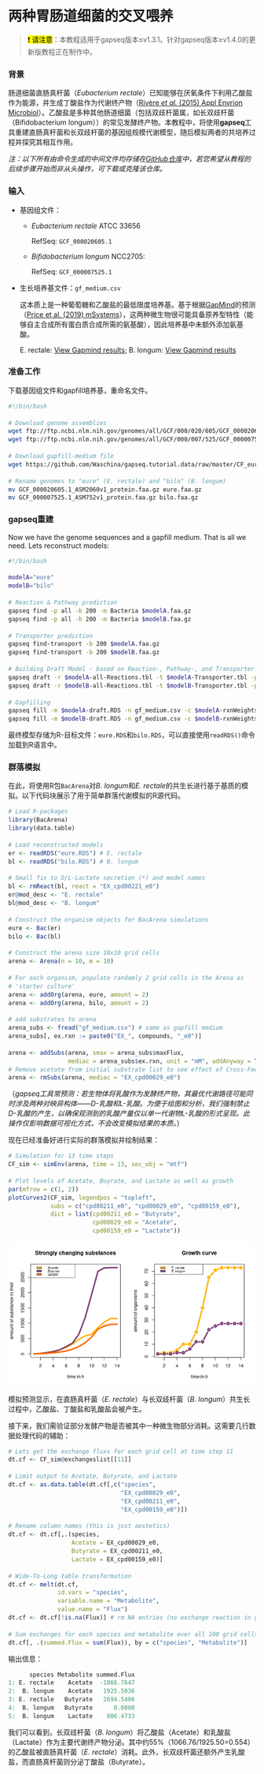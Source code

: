 # 两种胃肠道细菌的交叉喂养

> <mark>:heavy_exclamation_mark: 请注意</mark>：本教程适用于gapseq版本≤v1.3.1。针对gapseq版本≥v1.4.0的更新版教程正在制作中。

### 背景

肠道细菌直肠真杆菌（*Eubacterium rectale*）已知能够在厌氧条件下利用乙酸盐作为能源，并生成丁酸盐作为代谢终产物（[Rivère *et al.* (2015) Appl Envrion Microbiol](https://pubmed.ncbi.nlm.nih.gov/26319874/)）。乙酸盐是多种其他肠道细菌（包括双歧杆菌属，如长双歧杆菌（Bifidobacterium longum））的常见发酵终产物。本教程中，将使用**gapseq**工具重建直肠真杆菌和长双歧杆菌的基因组规模代谢模型，随后模拟两者的共培养过程并探究其相互作用。

*注：以下所有由命令生成的中间文件均存储在[GitHub仓库](https://github.com/Waschina/gapseq.tutorial.data)中，若您希望从教程的后续步骤开始而非从头操作，可下载或克隆该仓库。*

### 输入

- 基因组文件：

  - *Eubacterium rectale* ATCC 33656

    RefSeq: `GCF_000020605.1`

  - *Bifidobacterium longum* NCC2705: 

    RefSeq: `GCF_000007525.1`

- 生长培养基文件：`gf_medium.csv` 

  这本质上是一种葡萄糖和乙酸盐的最低限度培养基。基于根据[GapMind](http://papers.genomics.lbl.gov/cgi-bin/gapView.cgi)的预测（[Price et al. (2019) mSystems](https://doi.org/10.1101/741918 )），这两种微生物很可能具备原养型特性（能够自主合成所有蛋白质合成所需的氨基酸），因此培养基中未额外添加氨基酸。

  E. rectale: [View Gapmind results](http://papers.genomics.lbl.gov/cgi-bin/gapView.cgi?orgs=NCBI__GCF_000020605.1&set=aa); B. longum: [View Gapmind results](http://papers.genomics.lbl.gov/cgi-bin/gapView.cgi?orgs=NCBI__GCF_000007525.1&set=aa)

### 准备工作

下载基因组文件和gapfill培养基，重命名文件。

```sh
#!/bin/bash

# Download genome assemblies 
wget ftp://ftp.ncbi.nlm.nih.gov/genomes/all/GCF/000/020/605/GCF_000020605.1_ASM2060v1/GCF_000020605.1_ASM2060v1_protein.faa.gz
wget ftp://ftp.ncbi.nlm.nih.gov/genomes/all/GCF/000/007/525/GCF_000007525.1_ASM752v1/GCF_000007525.1_ASM752v1_protein.faa.gz

# Download gapfill-medium file
wget https://github.com/Waschina/gapseq.tutorial.data/raw/master/CF_eure_bilo/gf_medium.csv

# Rename genomes to "eure" (E. rectale) and "bilo" (B. longum) 
mv GCF_000020605.1_ASM2060v1_protein.faa.gz eure.faa.gz
mv GCF_000007525.1_ASM752v1_protein.faa.gz bilo.faa.gz
```

### gapseq重建 

Now we have the genome sequences and a gapfill medium. That is all we need. Lets reconstruct models:

```sh
#!/bin/bash

modelA="eure"
modelB="bilo"

# Reaction & Pathway prediction
gapseq find -p all -b 200 -m Bacteria $modelA.faa.gz
gapseq find -p all -b 200 -m Bacteria $modelB.faa.gz

# Transporter prediction
gapseq find-transport -b 200 $modelA.faa.gz 
gapseq find-transport -b 200 $modelB.faa.gz

# Building Draft Model - based on Reaction-, Pathway-, and Transporter prediction
gapseq draft -r $modelA-all-Reactions.tbl -t $modelA-Transporter.tbl -p $modelA-all-Pathways.tbl -c $modelA.faa.gz -u 200 -l 100
gapseq draft -r $modelB-all-Reactions.tbl -t $modelB-Transporter.tbl -p $modelB-all-Pathways.tbl -c $modelB.faa.gz -u 200 -l 100

# Gapfilling
gapseq fill -m $modelA-draft.RDS -n gf_medium.csv -c $modelA-rxnWeights.RDS -g $modelA-rxnXgenes.RDS -b 100
gapseq fill -m $modelB-draft.RDS -n gf_medium.csv -c $modelB-rxnWeights.RDS -g $modelB-rxnXgenes.RDS -b 100
```

最终模型存储为R-目标文件：`eure.RDS`和`bilo.RDS`，可以直接使用`readRDS()`命令加载到R语言中。


### 群落模拟

在此，将使用R包`BacArena`对*B. longum*和*E. rectale*的共生长进行基于基质的模拟。以下代码块展示了用于简单群落代谢模拟的R源代码。

```R
# Load R-packages
library(BacArena)
library(data.table)

# Load reconstructed models
er <- readRDS("eure.RDS") # E. rectale
bl <- readRDS("bilo.RDS") # B. longum

# Small fix to D/L-Lactate secretion (*) and model names
bl <- rmReact(bl, react = "EX_cpd00221_e0")
er@mod_desc <- "E. rectale"
bl@mod_desc <- "B. longum"

# Construct the organism objects for BacArena simulations
eure <- Bac(er)
bilo <- Bac(bl)

# Construct the arena size 10x10 grid cells
arena <- Arena(n = 10, m = 10)

# For each organism, populate randomly 2 grid cells in the Arena as 
# 'starter culture'
arena <- addOrg(arena, eure, amount = 2)
arena <- addOrg(arena, bilo, amount = 2)

# add substrates to arena
arena_subs <- fread("gf_medium.csv") # same as gapfill medium
arena_subs[, ex.rxn := paste0("EX_", compounds, "_e0")]

arena <- addSubs(arena, smax = arena_subs$maxFlux, 
                 mediac = arena_subs$ex.rxn, unit = "mM", addAnyway = T)
# Remove acetate from initial substrate list to see effect of Cross-Feeding
arena <- rmSubs(arena, mediac = "EX_cpd00029_e0") 

```

（*gapseq工具常预测：若生物体将乳酸作为发酵终产物，其最优代谢路径可能同时涉及两种对映异构体——D-乳酸和L-乳酸。为便于绘图和分析，我们强制禁止D-乳酸的产生，以确保观测到的乳酸产量仅以单一代谢物L-乳酸的形式呈现。此操作仅影响数据可视化方式，不会改变模拟结果的本质。*）

现在已经准备好进行实际的群落模拟并绘制结果：

```R
# Simulation for 13 time steps
CF_sim <- simEnv(arena, time = 13, sec_obj = "mtf")

# Plot levels of Acetate, Buyrate, and Lactate as well as growth
par(mfrow = c(1, 2))
plotCurves2(CF_sim, legendpos = "topleft",
            subs = c("cpd00211_e0", "cpd00029_e0", "cpd00159_e0"),
            dict = list(cpd00211_e0 = "Butyrate", 
                        cpd00029_e0 = "Acetate", 
                        cpd00159_e0 = "Lactate"))
```

![](https://github.com/Waschina/gapseq.tutorial.data/raw/master/CF_eure_bilo/CF_eure_bilo.png)

模拟预测显示，在直肠真杆菌（*E. rectale*）与长双歧杆菌（*B. longum*）共生长过程中，乙酸盐、丁酸盐和乳酸盐会被产生。

接下来，我们需验证部分发酵产物是否被其中一种微生物部分消耗。这需要几行数据处理代码的辅助：

```R
# Lets get the exchange fluxs for each grid cell at time step 11
dt.cf <- CF_sim@exchangeslist[[11]]

# Limit output to Acetate, Butyrate, and Lactate
dt.cf <- as.data.table(dt.cf[,c("species",
                                "EX_cpd00029_e0",
                                "EX_cpd00211_e0",
                                "EX_cpd00159_e0")])

# Rename column names (this is just aestetics)
dt.cf <- dt.cf[,.(species, 
                  Acetate = EX_cpd00029_e0, 
                  Butyrate = EX_cpd00211_e0,
                  Lactate = EX_cpd00159_e0)]

# Wide-To-Long table transformation
dt.cf <- melt(dt.cf, 
              id.vars = "species", 
              variable.name = "Metabolite", 
              value.name = "Flux")
dt.cf <- dt.cf[!is.na(Flux)] # rm NA entries (no exchange reaction in grid cell)

# Sum exchanges for each species and metabolite over all 100 grid cells
dt.cf[, .(summed.Flux = sum(Flux)), by = c("species", "Metabolite")]
```

输出信息：

```R
      species Metabolite summed.Flux
1: E. rectale    Acetate  -1066.7647
2:  B. longum    Acetate   1925.5036
3: E. rectale   Butyrate   2694.5406
4:  B. longum   Butyrate      0.0000
5:  B. longum    Lactate    806.4733
```

我们可以看到，长双歧杆菌（*B. longum*）将乙酸盐（Acetate）和乳酸盐（Lactate）作为主要代谢终产物分泌。其中约55%（1066.76/1925.50=0.554）的乙酸盐被直肠真杆菌（*E. rectale*）消耗。此外，长双歧杆菌还额外产生乳酸盐，而直肠真杆菌则分泌丁酸盐（Butyrate）。